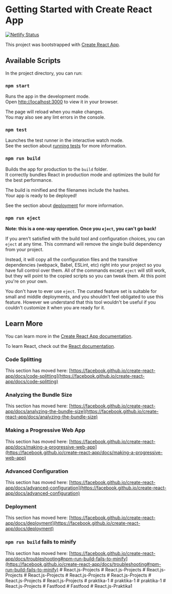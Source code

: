 # Getting Started with Create React App
 [![Netlify Status](https://api.netlify.com/api/v1/badges/22aa7ab9-4332-4bf7-981c-bfb0432c65dd/deploy-status)](https://app.netlify.com/sites/resplendent-selkie-e87b63/deploys)


This project was bootstrapped with [Create React App](https://github.com/facebook/create-react-app).

## Available Scripts

In the project directory, you can run:

### `npm start`

Runs the app in the development mode.\
Open [http://localhost:3000](http://localhost:3000) to view it in your browser.

The page will reload when you make changes.\
You may also see any lint errors in the console.

### `npm test`

Launches the test runner in the interactive watch mode.\
See the section about [running tests](https://facebook.github.io/create-react-app/docs/running-tests) for more information.

### `npm run build`

Builds the app for production to the `build` folder.\
It correctly bundles React in production mode and optimizes the build for the best performance.

The build is minified and the filenames include the hashes.\
Your app is ready to be deployed!

See the section about [deployment](https://facebook.github.io/create-react-app/docs/deployment) for more information.

### `npm run eject`

**Note: this is a one-way operation. Once you `eject`, you can't go back!**

If you aren't satisfied with the build tool and configuration choices, you can `eject` at any time. This command will remove the single build dependency from your project.

Instead, it will copy all the configuration files and the transitive dependencies (webpack, Babel, ESLint, etc) right into your project so you have full control over them. All of the commands except `eject` will still work, but they will point to the copied scripts so you can tweak them. At this point you're on your own.

You don't have to ever use `eject`. The curated feature set is suitable for small and middle deployments, and you shouldn't feel obligated to use this feature. However we understand that this tool wouldn't be useful if you couldn't customize it when you are ready for it.

## Learn More

You can learn more in the [Create React App documentation](https://facebook.github.io/create-react-app/docs/getting-started).

To learn React, check out the [React documentation](https://reactjs.org/).

### Code Splitting

This section has moved here: [https://facebook.github.io/create-react-app/docs/code-splitting](https://facebook.github.io/create-react-app/docs/code-splitting)

### Analyzing the Bundle Size

This section has moved here: [https://facebook.github.io/create-react-app/docs/analyzing-the-bundle-size](https://facebook.github.io/create-react-app/docs/analyzing-the-bundle-size)

### Making a Progressive Web App

This section has moved here: [https://facebook.github.io/create-react-app/docs/making-a-progressive-web-app](https://facebook.github.io/create-react-app/docs/making-a-progressive-web-app)

### Advanced Configuration

This section has moved here: [https://facebook.github.io/create-react-app/docs/advanced-configuration](https://facebook.github.io/create-react-app/docs/advanced-configuration)

### Deployment

This section has moved here: [https://facebook.github.io/create-react-app/docs/deployment](https://facebook.github.io/create-react-app/docs/deployment)

### `npm run build` fails to minify

This section has moved here: [https://facebook.github.io/create-react-app/docs/troubleshooting#npm-run-build-fails-to-minify](https://facebook.github.io/create-react-app/docs/troubleshooting#npm-run-build-fails-to-minify)
#   R e a c t . j s - P r o j e c t s 
 
 #   R e a c t . j s - P r o j e c t s 
 
 #   R e a c t . j s - P r o j e c t s 
 
 #   R e a c t . j s - P r o j e c t s 
 
 #   R e a c t . j s - P r o j e c t s 
 
 #   R e a c t . j s - P r o j e c t s 
 
 #   R e a c t . j s - P r o j e c t s 
 
 #   R e a c t . j s - P r o j e c t s 
 
 #   p r a k t i k a - 1 
 
 #   p r a k t i k a - 1 
 
 #   p r a k t i k a - 1 
 
 #   R e a c t . j s - P r o j e c t s 
 
 #   F a s t f o o d 
 
 #   F a s t f o o d 
 
 #   R e a c t . j s - P r a k t i k a 1 
 
 